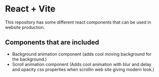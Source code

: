 # React + Vite

This repository has some different react components that can be used in website production.

## Components that are included
- Background animation component (adds cool moving background for the background.)
- Scroll animation component (Adds cool animation with blur and delay and opacity css properties when scrollin web site giving modern look.)
